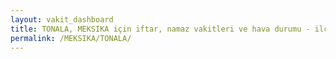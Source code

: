 ```yaml
---
layout: vakit_dashboard
title: TONALA, MEKSIKA için iftar, namaz vakitleri ve hava durumu - ilçe/eyalet seç
permalink: /MEKSIKA/TONALA/
---
```


<script type="text/javascript">
  var GLOBAL_COUNTRY = 'MEKSIKA';
  var GLOBAL_CITY = 'TONALA';
  var GLOBAL_STATE = '';
  var lat = 72;
  var lon = 21;
</script>
